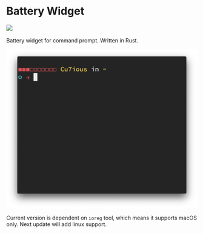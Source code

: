 # Battery Widget 

<a href="https://crates.io/crates/battery-widget" alt="Battery Widget">
  <img src="https://img.shields.io/badge/crates.io-v0.1.0-orange" />
</a>

Battery widget for command prompt. Written in Rust.

<div align="center">
  <img alt="Battery Widget Preview" src="https://github.com/Cu7ious/nim-battery-widget/raw/master/image.png" />
</div>

Current version is dependent on `ioreg` tool, which means it supports macOS only.
Next update will add linux support.
